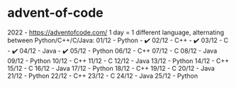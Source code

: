 # advent-of-code
2022 - https://adventofcode.com/
1 day = 1 different language, alternating between Python/C++/C/Java:
  01/12 - Python - ✔️
  02/12 - C++ - ✔️
  03/12 - C - ✔️
  04/12 - Java - ✔️
  05/12 - Python
  06/12 - C++
  07/12 - C
  08/12 - Java
  09/12 - Python
  10/12 - C++
  11/12 - C
  12/12 - Java
  13/12 - Python
  14/12 - C++
  15/12 - C
  16/12 - Java
  17/12 - Python
  18/12 - C++
  19/12 - C
  20/12 - Java
  21/12 - Python
  22/12 - C++
  23/12 - C 
  24/12 - Java
  25/12 - Python
